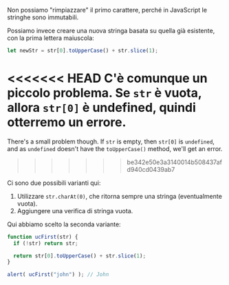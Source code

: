 Non possiamo "rimpiazzare" il primo carattere, perché in JavaScript le stringhe sono immutabili.

Possiamo invece creare una nuova stringa basata su quella già esistente, con la prima lettera maiuscola:

```js
let newStr = str[0].toUpperCase() + str.slice(1);
```

<<<<<<< HEAD
C'è comunque un piccolo problema. Se `str` è vuota, allora `str[0]` è undefined, quindi otterremo un errore.
=======
There's a small problem though. If `str` is empty, then `str[0]` is `undefined`, and as `undefined` doesn't have the `toUpperCase()` method, we'll get an error.
>>>>>>> be342e50e3a3140014b508437afd940cd0439ab7

Ci sono due possibili varianti qui:

1. Utilizzare `str.charAt(0)`, che ritorna sempre una stringa (eventualmente vuota).
2. Aggiungere una verifica di stringa vuota.

Qui abbiamo scelto la seconda variante:

```js run demo
function ucFirst(str) {
  if (!str) return str;

  return str[0].toUpperCase() + str.slice(1);
}

alert( ucFirst("john") ); // John
```


